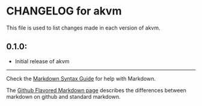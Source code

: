 # CHANGELOG for akvm

This file is used to list changes made in each version of akvm.

## 0.1.0:

* Initial release of akvm

- - -
Check the [Markdown Syntax Guide](http://daringfireball.net/projects/markdown/syntax) for help with Markdown.

The [Github Flavored Markdown page](http://github.github.com/github-flavored-markdown/) describes the differences between markdown on github and standard markdown.
